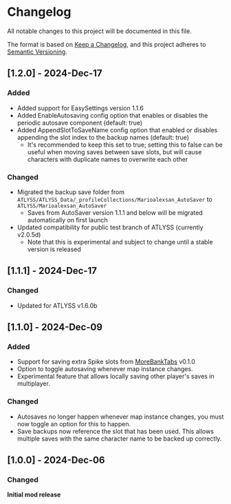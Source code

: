# Changelog

All notable changes to this project will be documented in this file.

The format is based on [Keep a Changelog](https://keepachangelog.com/en/1.1.0/),
and this project adheres to [Semantic Versioning](https://semver.org/spec/v2.0.0.html).

## [1.2.0] - 2024-Dec-17

### Added

- Added support for EasySettings version 1.1.6
- Added EnableAutosaving config option that enables or disables the periodic autosave component (default: true)
- Added AppendSlotToSaveName config option that enabled or disables appending the slot index to the backup names (default: true)
  - It's recommended to keep this set to true; setting this to false can be useful when moving saves between save slots, but will cause characters with duplicate names to overwrite each other

### Changed

- Migrated the backup save folder from `ATLYSS/ATLYSS_Data/_profileCollections/Marioalexsan_AutoSaver` to `ATLYSS/Marioalexsan_AutoSaver`
  - Saves from AutoSaver version 1.1.1 and below will be migrated automatically on first launch
- Updated compatibility for public test branch of ATLYSS (currently v2.0.5d)
  - Note that this is experimental and subject to change until a stable version is released

## [1.1.1] - 2024-Dec-17

### Changed

- Updated for ATLYSS v1.6.0b

## [1.1.0] - 2024-Dec-09

### Added

- Support for saving extra Spike slots from [MoreBankTabs](https://thunderstore.io/c/atlyss/p/16MB/MoreBankTabs/) v0.1.0
- Option to toggle autosaving whenever map instance changes.
- Experimental feature that allows locally saving other player's saves in multiplayer.

### Changed

- Autosaves no longer happen whenever map instance changes, you must now toggle an option for this to happen.
- Save backups now reference the slot that has been used. This allows multiple saves with the same character name to be backed up correctly.

## [1.0.0] - 2024-Dec-06

### Changed

**Initial mod release**